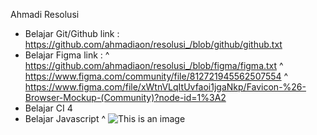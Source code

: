 Ahmadi Resolusi
- Belajar Git/Github
  link : https://github.com/ahmadiaon/resolusi_/blob/github/github.txt
- Belajar Figma
  link : 
  ^ https://github.com/ahmadiaon/resolusi_/blob/figma/figma.txt
  ^ https://www.figma.com/community/file/812721945562507554
  ^ https://www.figma.com/file/xWtnVLqItUvfaoi1jgaNkp/Favicon-%26-Browser-Mockup-(Community)?node-id=1%3A2
- Belajar CI 4
- Belajar Javascript
  ^ 
![This is an image](https://myoctocat.com/assets/images/base-octocat.svg)

